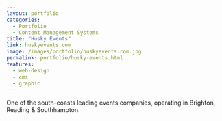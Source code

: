 ```yaml
---
layout: portfolio
categories: 
  - Portfolio
  - Content Management Systems
title: "Husky Events"
link: huskyevents.com
image: /images/portfolio/huskyevents.com.jpg
permalink: portfolio/husky-events.html
features:
  - web-design
  - cms
  - graphic
---
```


One of the south-coasts leading events companies, operating in Brighton, Reading & Southhampton.